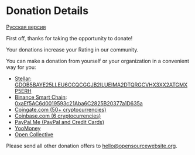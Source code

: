 # Donation Details

[Русская версия](DONATE.ru.md)

First off, thanks for taking the opportunity to donate!

Your donations increase your Rating in our community.

You can make a donation from yourself or your organization in a convenient way for you:

- [Stellar](https://stellar.org): [GDOB5BAYE25LLEU6CCQCGGJB2ILUEIMA2DTQRGCVHX3XX2ATGMXP5ERH](https://stellar.expert/explorer/public/account/GDOB5BAYE25LLEU6CCQCGGJB2ILUEIMA2DTQRGCVHX3XX2ATGMXP5ERH)
- [Binance Smart Chain](https://www.binance.com/en/register?ref=25983180): [0xaEf5AC6d0019593c21Aba6C2825B20377a1D635a](https://bscscan.com/address/0xaEf5AC6d0019593c21Aba6C2825B20377a1D635a)
- [Coingate.com (50+ cryptocurrencies)](https://coingate.com/pay/opensourcewebsite)
- [Coinbase.com (6 cryptocurrencies)](https://commerce.coinbase.com/checkout/e89005ec-c8c2-47c1-9ca4-b1deb9992794)
- [PayPal.Me (PayPal and Credit Cards)](https://paypal.me/opensourcewebsite)
- [YooMoney](https://yoomoney.ru/to/4100111248401133)
- [Open Collective](https://opencollective.com/opensourcewebsite)

Please send all other donation offers to [hello@opensourcewebsite.org](mailto:hello@opensourcewebsite.org).
